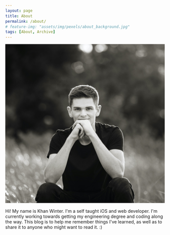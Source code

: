 ```yaml
---
layout: page
title: About
permalink: /about/
# feature-img: "assets/img/pexels/about_background.jpg"
tags: [About, Archive]
---
```


<div class="circular-image-container"><div class="circular-image"><img src="../assets/img/avatars/Khan-square.jpg"/></div></div>

Hi! My name is Khan Winter. I'm a self taught iOS and web developer. I'm currently working towards getting my engineering degree and coding along the way. This blog is to help me remember things I've learned, as well as to share it to anyone who might want to read it. :)